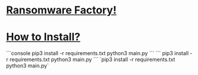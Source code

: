 <h1><ins>Ransomware Factory!</ins></h1>

<h1><ins>How to Install?</ins></h1>
```console
pip3 install -r requirements.txt
python3 main.py
```
```
pip3 install -r requirements.txt
python3 main.py
```
`pip3 install -r requirements.txt
python3 main.py`
